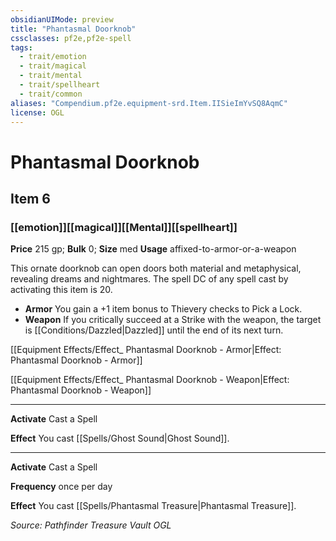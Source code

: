 ```yaml
---
obsidianUIMode: preview
title: "Phantasmal Doorknob"
cssclasses: pf2e,pf2e-spell
tags:
  - trait/emotion
  - trait/magical
  - trait/mental
  - trait/spellheart
  - trait/common
aliases: "Compendium.pf2e.equipment-srd.Item.IISieImYvSQ8AqmC"
license: OGL
---
```

# Phantasmal Doorknob
## Item 6
### [[emotion]][[magical]][[Mental]][[spellheart]]


**Price** 215 gp; 
**Bulk** 0; **Size** med
**Usage** affixed-to-armor-or-a-weapon

This ornate doorknob can open doors both material and metaphysical, revealing dreams and nightmares. The spell DC of any spell cast by activating this item is 20.

*   **Armor** You gain a +1 item bonus to Thievery checks to Pick a Lock.
*   **Weapon** If you critically succeed at a Strike with the weapon, the target is [[Conditions/Dazzled|Dazzled]] until the end of its next turn.

[[Equipment Effects/Effect_ Phantasmal Doorknob - Armor|Effect: Phantasmal Doorknob - Armor]]

[[Equipment Effects/Effect_ Phantasmal Doorknob - Weapon|Effect: Phantasmal Doorknob - Weapon]]

* * *

**Activate** Cast a Spell

**Effect** You cast [[Spells/Ghost Sound|Ghost Sound]].

* * *

**Activate** Cast a Spell

**Frequency** once per day

**Effect** You cast [[Spells/Phantasmal Treasure|Phantasmal Treasure]].

*Source: Pathfinder Treasure Vault*
*OGL*